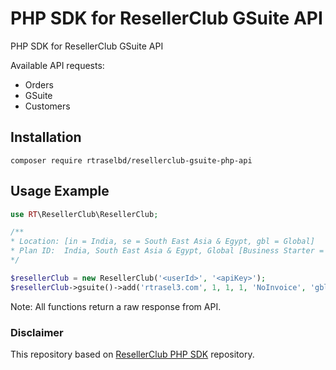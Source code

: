 # PHP SDK for ResellerClub GSuite API
PHP SDK for ResellerClub GSuite API

Available API requests: 
* Orders
* GSuite
* Customers

## Installation
```console
composer require rtraselbd/resellerclub-gsuite-php-api
```

## Usage Example
```php
use RT\ResellerClub\ResellerClub;

/**
* Location: [in = India, se = South East Asia & Egypt, gbl = Global]
* Plan ID:  India, South East Asia & Egypt, Global [Business Starter = (1660,1663,1657), Business Standard = (1661,1664,1658), Business Plus = (1662,1665,1659), Enterprise Plus = (1554, 1560, 1557)]
*/

$resellerClub = new ResellerClub('<userId>', '<apiKey>');
$resellerClub->gsuite()->add('rtrasel3.com', 1, 1, 1, 'NoInvoice', 'gbl', 1657);
```
Note: All functions return a raw response from API.


### Disclaimer
This repository based on [ResellerClub PHP SDK](https://github.com/afbora/resellerclub-php-sdk "ResellerClub PHP SDK") repository.
